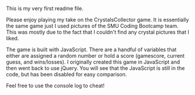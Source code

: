 This is my very first readme file.

Please enjoy playing my take on the CrystalsCollector game. It is essentially the same game just I used pictures of the SMU Coding Bootcamp team. This was mostly due to the fact that I couldn't find any crystal pictures that I liked.

The game is built with JavaScript. There are a handful of variables that either are assigned a random number or hold a score (gamescore, current guess, and wins/losses). I originally created this game in JavaScript and then went back to use jQuery. You will see that the JavaScript is still in the code, but has been disabled for easy comparison.

Feel free to use the console log to cheat!